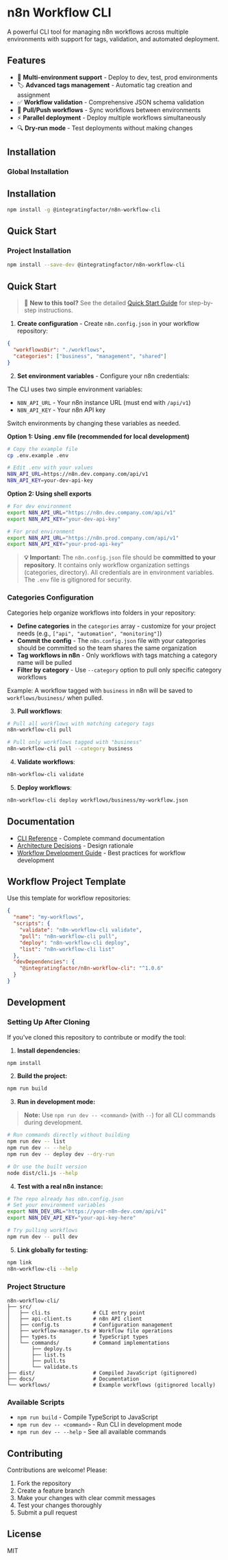 # n8n Workflow CLI

A powerful CLI tool for managing n8n workflows across multiple environments with support for tags, validation, and automated deployment.

## Features

- 🚀 **Multi-environment support** - Deploy to dev, test, prod environments
- 🏷️ **Advanced tags management** - Automatic tag creation and assignment
- ✅ **Workflow validation** - Comprehensive JSON schema validation
- 🔄 **Pull/Push workflows** - Sync workflows between environments
- ⚡ **Parallel deployment** - Deploy multiple workflows simultaneously
- 🔍 **Dry-run mode** - Test deployments without making changes

## Installation

### Global Installation
## Installation

```bash
npm install -g @integratingfactor/n8n-workflow-cli
```

## Quick Start

### Project Installation
```bash
npm install --save-dev @integratingfactor/n8n-workflow-cli
```

## Quick Start

> 📖 **New to this tool?** See the detailed [Quick Start Guide](QUICKSTART.md) for step-by-step instructions.

1. **Create configuration** - Create `n8n.config.json` in your workflow repository:
```json
{
  "workflowsDir": "./workflows",
  "categories": ["business", "management", "shared"]
}
```

2. **Set environment variables** - Configure your n8n credentials:

The CLI uses two simple environment variables:
- `N8N_API_URL` - Your n8n instance URL (must end with `/api/v1`)
- `N8N_API_KEY` - Your n8n API key

Switch environments by changing these variables as needed.

**Option 1: Using .env file (recommended for local development)**
```bash
# Copy the example file
cp .env.example .env

# Edit .env with your values
N8N_API_URL=https://n8n.dev.company.com/api/v1
N8N_API_KEY=your-dev-api-key
```

**Option 2: Using shell exports**
```bash
# For dev environment
export N8N_API_URL="https://n8n.dev.company.com/api/v1"
export N8N_API_KEY="your-dev-api-key"

# For prod environment
export N8N_API_URL="https://n8n.prod.company.com/api/v1"
export N8N_API_KEY="your-prod-api-key"
```

> **💡 Important:** The `n8n.config.json` file should be **committed to your repository**. It contains only workflow organization settings (categories, directory). All credentials are in environment variables. The `.env` file is gitignored for security.

### Categories Configuration

Categories help organize workflows into folders in your repository:

- **Define categories** in the `categories` array - customize for your project needs (e.g., `["api", "automation", "monitoring"]`)
- **Commit the config** - The `n8n.config.json` file with your categories should be committed so the team shares the same organization
- **Tag workflows in n8n** - Only workflows with tags matching a category name will be pulled
- **Filter by category** - Use `--category` option to pull only specific category workflows

Example: A workflow tagged with `business` in n8n will be saved to `workflows/business/` when pulled.

3. **Pull workflows**:
```bash
# Pull all workflows with matching category tags
n8n-workflow-cli pull

# Pull only workflows tagged with "business"
n8n-workflow-cli pull --category business
```

4. **Validate workflows**:
```bash
n8n-workflow-cli validate
```

5. **Deploy workflows**:
```bash
n8n-workflow-cli deploy workflows/business/my-workflow.json
```

## Documentation

- [CLI Reference](docs/cli-reference.md) - Complete command documentation
- [Architecture Decisions](docs/architecture-decisions.md) - Design rationale
- [Workflow Development Guide](docs/workflow-development.md) - Best practices for workflow development

## Workflow Project Template

Use this template for workflow repositories:

```json
{
  "name": "my-workflows",
  "scripts": {
    "validate": "n8n-workflow-cli validate",
    "pull": "n8n-workflow-cli pull",
    "deploy": "n8n-workflow-cli deploy",
    "list": "n8n-workflow-cli list"
  },
  "devDependencies": {
    "@integratingfactor/n8n-workflow-cli": "^1.0.6"
  }
}
```

## Development

### Setting Up After Cloning

If you've cloned this repository to contribute or modify the tool:

1. **Install dependencies:**
```bash
npm install
```

2. **Build the project:**
```bash
npm run build
```

3. **Run in development mode:**

> **Note:** Use `npm run dev -- <command>` (with `--`) for all CLI commands during development.

```bash
# Run commands directly without building
npm run dev -- list
npm run dev -- --help
npm run dev -- deploy dev --dry-run

# Or use the built version
node dist/cli.js --help
```

4. **Test with a real n8n instance:**
```bash
# The repo already has n8n.config.json
# Set your environment variables
export N8N_DEV_URL="https://your-n8n-dev.com/api/v1"
export N8N_DEV_API_KEY="your-api-key-here"

# Try pulling workflows
npm run dev -- pull dev
```

5. **Link globally for testing:**
```bash
npm link
n8n-workflow-cli --help
```

### Project Structure

```
n8n-workflow-cli/
├── src/
│   ├── cli.ts              # CLI entry point
│   ├── api-client.ts       # n8n API client
│   ├── config.ts           # Configuration management
│   ├── workflow-manager.ts # Workflow file operations
│   ├── types.ts            # TypeScript types
│   └── commands/           # Command implementations
│       ├── deploy.ts
│       ├── list.ts
│       ├── pull.ts
│       └── validate.ts
├── dist/                   # Compiled JavaScript (gitignored)
├── docs/                   # Documentation
└── workflows/              # Example workflows (gitignored locally)
```

### Available Scripts

- `npm run build` - Compile TypeScript to JavaScript
- `npm run dev -- <command>` - Run CLI in development mode
- `npm run dev -- --help` - See all available commands

## Contributing

Contributions are welcome! Please:

1. Fork the repository
2. Create a feature branch
3. Make your changes with clear commit messages
4. Test your changes thoroughly
5. Submit a pull request

## License

MIT
